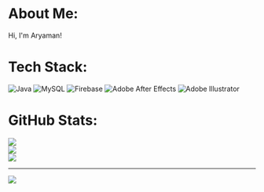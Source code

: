 # About Me:
Hi, I'm Aryaman!


# Tech Stack:
![Java](https://img.shields.io/badge/java-%23ED8B00.svg?style=flat&logo=openjdk&logoColor=white) ![MySQL](https://img.shields.io/badge/mysql-%2300000f.svg?style=flat&logo=mysql&logoColor=white)  ![Firebase](https://img.shields.io/badge/Firebase-039BE5?style=flat&logo=Firebase&logoColor=white) ![Adobe After Effects](https://img.shields.io/badge/Adobe%20After%20Effects-9999FF.svg?style=flat&logo=Adobe%20After%20Effects&logoColor=white) ![Adobe Illustrator](https://img.shields.io/badge/adobe%20illustrator-%23FF9A00.svg?style=flat&logo=adobe%20illustrator&logoColor=white)
# GitHub Stats:
![](https://github-readme-stats.vercel.app/api?username=aryaman-awasthi&theme=dark&hide_border=true&include_all_commits=true&count_private=true)<br/>
![](https://github-readme-streak-stats.herokuapp.com/?user=aryaman-awasthi&theme=dark&hide_border=true)<br/>
![](https://github-readme-stats.vercel.app/api/top-langs/?username=aryaman-awasthi&theme=dark&hide_border=true&include_all_commits=true&count_private=true&layout=compact)

---
[![](https://visitcount.itsvg.in/api?id=aryaman-awasthi&icon=0&color=0)](https://visitcount.itsvg.in)
